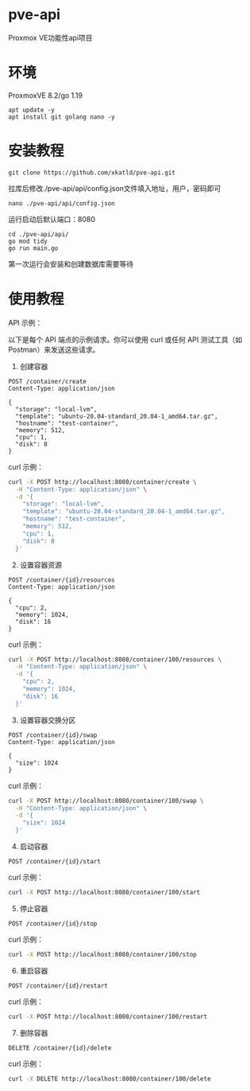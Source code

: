 # pve-api
Proxmox VE功能性api项目
# 环境
ProxmoxVE 8.2/go 1.19
~~~
apt update -y
apt install git golang nano -y
~~~
# 安装教程
~~~
git clone https://github.com/xkatld/pve-api.git
~~~
拉库后修改./pve-api/api/config.json文件填入地址，用户，密码即可
~~~
nano ./pve-api/api/config.json
~~~
运行启动后默认端口：8080
~~~
cd ./pve-api/api/
go mod tidy
go run main.go
~~~
第一次运行会安装和创建数据库需要等待
# 使用教程
API 示例：

以下是每个 API 端点的示例请求。你可以使用 curl 或任何 API 测试工具（如 Postman）来发送这些请求。

1. 创建容器
```
POST /container/create
Content-Type: application/json

{
  "storage": "local-lvm",
  "template": "ubuntu-20.04-standard_20.04-1_amd64.tar.gz",
  "hostname": "test-container",
  "memory": 512,
  "cpu": 1,
  "disk": 8
}
```
curl 示例：
```bash
curl -X POST http://localhost:8080/container/create \
  -H "Content-Type: application/json" \
  -d '{
    "storage": "local-lvm",
    "template": "ubuntu-20.04-standard_20.04-1_amd64.tar.gz",
    "hostname": "test-container",
    "memory": 512,
    "cpu": 1,
    "disk": 8
  }'
```

2. 设置容器资源
```
POST /container/{id}/resources
Content-Type: application/json

{
  "cpu": 2,
  "memory": 1024,
  "disk": 16
}
```
curl 示例：
```bash
curl -X POST http://localhost:8080/container/100/resources \
  -H "Content-Type: application/json" \
  -d '{
    "cpu": 2,
    "memory": 1024,
    "disk": 16
  }'
```

3. 设置容器交换分区
```
POST /container/{id}/swap
Content-Type: application/json

{
  "size": 1024
}
```
curl 示例：
```bash
curl -X POST http://localhost:8080/container/100/swap \
  -H "Content-Type: application/json" \
  -d '{
    "size": 1024
  }'
```

4. 启动容器
```
POST /container/{id}/start
```
curl 示例：
```bash
curl -X POST http://localhost:8080/container/100/start
```

5. 停止容器
```
POST /container/{id}/stop
```
curl 示例：
```bash
curl -X POST http://localhost:8080/container/100/stop
```

6. 重启容器
```
POST /container/{id}/restart
```
curl 示例：
```bash
curl -X POST http://localhost:8080/container/100/restart
```

7. 删除容器
```
DELETE /container/{id}/delete
```
curl 示例：
```bash
curl -X DELETE http://localhost:8080/container/100/delete
```
